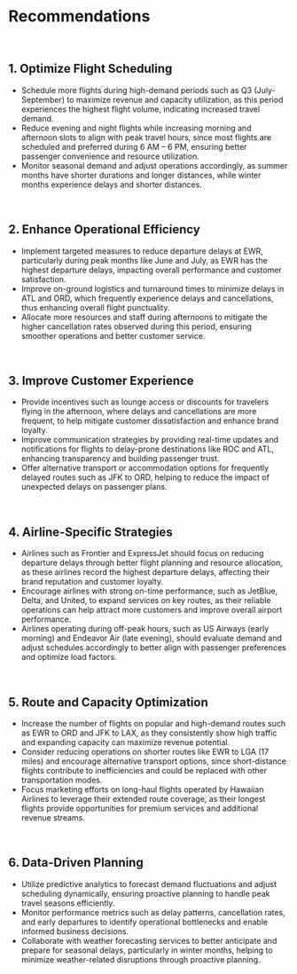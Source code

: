 # Recommendations

<br>

## 1. Optimize Flight Scheduling

- Schedule more flights during high-demand periods such as Q3 (July-September) to maximize revenue and capacity utilization, as this period experiences the highest flight volume, indicating increased travel demand.  
- Reduce evening and night flights while increasing morning and afternoon slots to align with peak travel hours, since most flights are scheduled and preferred during 6 AM – 6 PM, ensuring better passenger convenience and resource utilization.  
- Monitor seasonal demand and adjust operations accordingly, as summer months have shorter durations and longer distances, while winter months experience delays and shorter distances.  

<br>

## 2. Enhance Operational Efficiency

- Implement targeted measures to reduce departure delays at EWR, particularly during peak months like June and July, as EWR has the highest departure delays, impacting overall performance and customer satisfaction.  
- Improve on-ground logistics and turnaround times to minimize delays in ATL and ORD, which frequently experience delays and cancellations, thus enhancing overall flight punctuality.  
- Allocate more resources and staff during afternoons to mitigate the higher cancellation rates observed during this period, ensuring smoother operations and better customer service.  

<br>

## 3. Improve Customer Experience

- Provide incentives such as lounge access or discounts for travelers flying in the afternoon, where delays and cancellations are more frequent, to help mitigate customer dissatisfaction and enhance brand loyalty.  
- Improve communication strategies by providing real-time updates and notifications for flights to delay-prone destinations like ROC and ATL, enhancing transparency and building passenger trust.  
- Offer alternative transport or accommodation options for frequently delayed routes such as JFK to ORD, helping to reduce the impact of unexpected delays on passenger plans.  

<br>

## 4. Airline-Specific Strategies

- Airlines such as Frontier and ExpressJet should focus on reducing departure delays through better flight planning and resource allocation, as these airlines record the highest departure delays, affecting their brand reputation and customer loyalty.  
- Encourage airlines with strong on-time performance, such as JetBlue, Delta, and United, to expand services on key routes, as their reliable operations can help attract more customers and improve overall airport performance.  
- Airlines operating during off-peak hours, such as US Airways (early morning) and Endeavor Air (late evening), should evaluate demand and adjust schedules accordingly to better align with passenger preferences and optimize load factors.  

<br>

## 5. Route and Capacity Optimization

- Increase the number of flights on popular and high-demand routes such as EWR to ORD and JFK to LAX, as they consistently show high traffic and expanding capacity can maximize revenue potential.  
- Consider reducing operations on shorter routes like EWR to LGA (17 miles) and encourage alternative transport options, since short-distance flights contribute to inefficiencies and could be replaced with other transportation modes.  
- Focus marketing efforts on long-haul flights operated by Hawaiian Airlines to leverage their extended route coverage, as their longest flights provide opportunities for premium services and additional revenue streams.  

<br>

## 6. Data-Driven Planning

- Utilize predictive analytics to forecast demand fluctuations and adjust scheduling dynamically, ensuring proactive planning to handle peak travel seasons efficiently.  
- Monitor performance metrics such as delay patterns, cancellation rates, and early departures to identify operational bottlenecks and enable informed business decisions.  
- Collaborate with weather forecasting services to better anticipate and prepare for seasonal delays, particularly in winter months, helping to minimize weather-related disruptions through proactive planning.  
